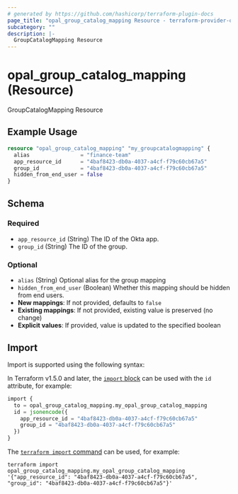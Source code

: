 ```yaml
---
# generated by https://github.com/hashicorp/terraform-plugin-docs
page_title: "opal_group_catalog_mapping Resource - terraform-provider-opal"
subcategory: ""
description: |-
  GroupCatalogMapping Resource
---
```


# opal_group_catalog_mapping (Resource)

GroupCatalogMapping Resource

## Example Usage

```terraform
resource "opal_group_catalog_mapping" "my_groupcatalogmapping" {
  alias                = "finance-team"
  app_resource_id      = "4baf8423-db0a-4037-a4cf-f79c60cb67a5"
  group_id             = "4baf8423-db0a-4037-a4cf-f79c60cb67a5"
  hidden_from_end_user = false
}
```

<!-- schema generated by tfplugindocs -->
## Schema

### Required

- `app_resource_id` (String) The ID of the Okta app.
- `group_id` (String) The ID of the group.

### Optional

- `alias` (String) Optional alias for the group mapping
- `hidden_from_end_user` (Boolean) Whether this mapping should be hidden from end users.
- **New mappings**: If not provided, defaults to `false`
- **Existing mappings**: If not provided, existing value is preserved (no change)
- **Explicit values**: If provided, value is updated to the specified boolean

## Import

Import is supported using the following syntax:

In Terraform v1.5.0 and later, the [`import` block](https://developer.hashicorp.com/terraform/language/import) can be used with the `id` attribute, for example:

```terraform
import {
  to = opal_group_catalog_mapping.my_opal_group_catalog_mapping
  id = jsonencode({
    app_resource_id = "4baf8423-db0a-4037-a4cf-f79c60cb67a5"
    group_id = "4baf8423-db0a-4037-a4cf-f79c60cb67a5"
  })
}
```

The [`terraform import` command](https://developer.hashicorp.com/terraform/cli/commands/import) can be used, for example:

```shell
terraform import opal_group_catalog_mapping.my_opal_group_catalog_mapping '{"app_resource_id": "4baf8423-db0a-4037-a4cf-f79c60cb67a5", "group_id": "4baf8423-db0a-4037-a4cf-f79c60cb67a5"}'
```

